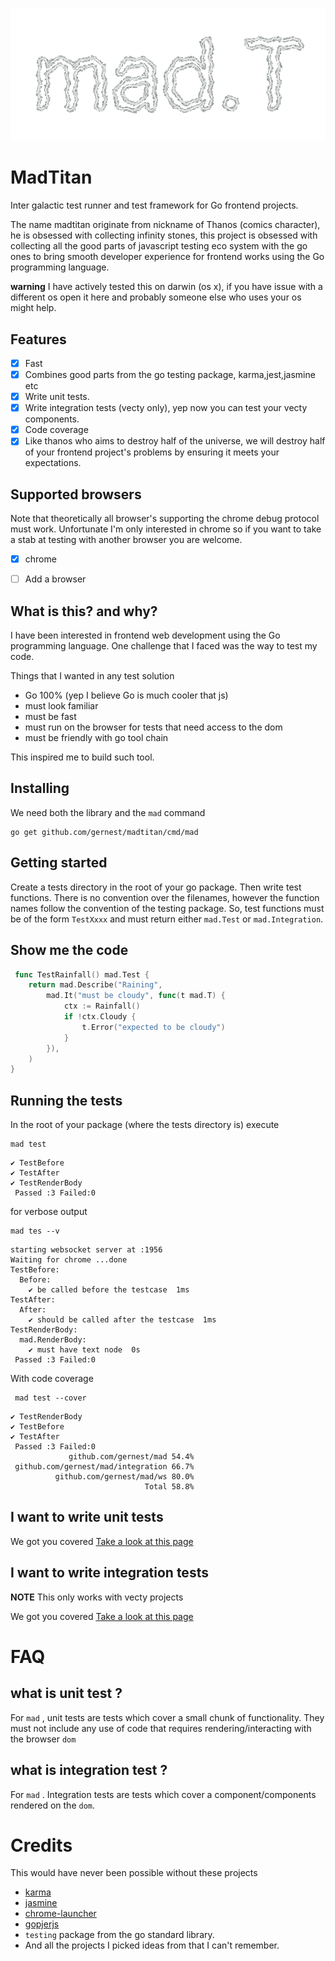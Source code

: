 ![](logo.png)
# MadTitan

Inter galactic test runner and test framework for  Go frontend projects.

The name madtitan originate from nickname of Thanos (comics character), he
is obsessed with collecting infinity stones, this project is obsessed with
collecting all the good parts of javascript testing eco system with the go ones
to bring smooth developer experience for frontend works using the Go
programming language.

__warning__ I have actively tested this on darwin (os x), if you have issue
with a different os open it here and probably someone else who uses your os
might help.

## Features

- [x] Fast 
- [x] Combines good parts from the go testing package, karma,jest,jasmine etc
- [x] Write unit tests.
- [x] Write integration tests (vecty only), yep now you can test your vecty components.
- [x] Code coverage
- [x] Like thanos who aims to destroy half of the universe, we will destroy half
 of your frontend project's problems by ensuring it meets your expectations.

## Supported browsers

Note that theoretically all browser's supporting the chrome debug protocol must
work. Unfortunate I'm only interested in chrome so if you want to take a stab
at testing with another browser you are welcome.

- [x] chrome
- [ ] Add a browser


## What is this? and why?
I have been interested in frontend web development using the Go programming
language. One challenge that I faced was the way to test my code. 

Things that I wanted in any test solution
 - Go 100% (yep I believe Go is much cooler that js)
 - must look familiar
 - must be fast
 - must run on the browser for tests that need access to the dom
 - must be friendly with go tool chain

This inspired me to build such tool.

## Installing

We need both the library and the `mad` command

```
go get github.com/gernest/madtitan/cmd/mad
```


## Getting started

Create a tests directory in the root of your go package. Then write test
functions. There is no convention over the filenames, however the function
names follow the convention of the testing package. So, test functions must be
of the form `TestXxxx` and must return either `mad.Test` or `mad.Integration`.


## Show me the code 

```go
 func TestRainfall() mad.Test {
	return mad.Describe("Raining",
		mad.It("must be cloudy", func(t mad.T) {
			ctx := Rainfall()
			if !ctx.Cloudy {
				t.Error("expected to be cloudy")
			}
		}),
	)
}
```


## Running the tests

In the root of your package (where the tests directory is) execute

```
mad test
```
```
✔ TestBefore
✔ TestAfter
✔ TestRenderBody
 Passed :3 Failed:0
 ```

for verbose output
```
mad tes --v
```
```
starting websocket server at :1956
Waiting for chrome ...done
TestBefore:
  Before:
    ✔ be called before the testcase  1ms
TestAfter:
  After:
    ✔ should be called after the testcase  1ms
TestRenderBody:
  mad.RenderBody:
    ✔ must have text node  0s
 Passed :3 Failed:0
 ```

 With code coverage
```
 mad test --cover
```
```
✔ TestRenderBody
✔ TestBefore
✔ TestAfter
 Passed :3 Failed:0
             github.com/gernest/mad 54.4%
 github.com/gernest/mad/integration 66.7%
          github.com/gernest/mad/ws 80.0%
                              Total 58.8%
```
## I want to write unit tests

We got you covered [Take a look at this page](unit_test.md)

## I want to write integration tests 

__NOTE__ This only works with vecty projects

We got you covered [Take a look at this page](integration_test.md)


# FAQ

## what is unit test ?

For `mad` , unit tests are tests which cover a small chunk of functionality.
They must not include any use of code that requires rendering/interacting with
the browser `dom`

## what is integration test ?

For `mad` . Integration tests are tests which cover a component/components
rendered on the `dom`.

# Credits

This would have never been possible without these projects

- [karma](https://github.com/karma-runner/karma)
- [jasmine](https://github.com/jasmine/jasmine.github.io)
- [chrome-launcher](https://github.com/GoogleChrome/chrome-launcher)
- [gopjerjs](https://github.com/gopherjs/vecty)
- `testing` package from the go standard library.
- And all the projects I picked ideas from that I can't remember.
